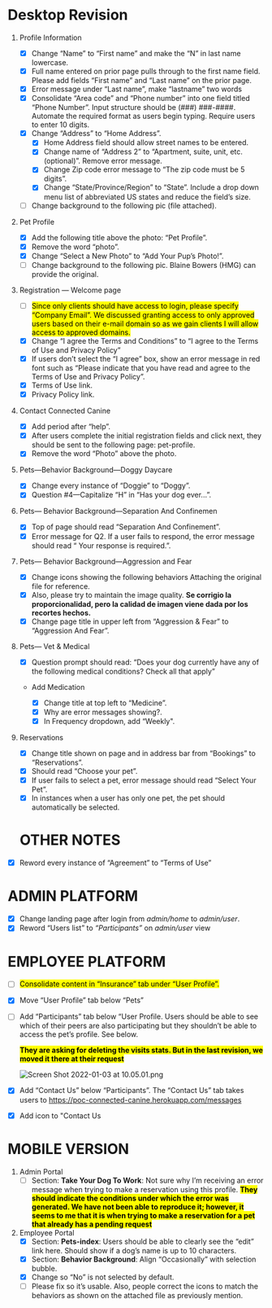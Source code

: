 # Desktop Revision

1. Profile Information
   
   - [x] Change “Name” to “First name” and make the “N” in last name lowercase.
   - [x] Full name entered on prior page pulls through to the first name field. Please add fields “First name” and “Last name” on the prior page.
   - [x] Error message under “Last name”, make “lastname” two words
   - [x] Consolidate “Area code” and “Phone number” into one field titled “Phone Number”. Input structure should be (###) ###-####. Automate the required format as users begin typing. Require users to enter 10 digits.
   - [x] Change “Address” to “Home Address”.
     - [x] Home Address field should allow street names to be entered.
     - [x] Change name of “Address 2” to “Apartment, suite, unit, etc. (optional)”. Remove error message.
     - [x] Change Zip code error message to “The zip code must be 5 digits”.
     - [x] Change “State/Province/Region” to “State”. Include a drop down menu list of abbreviated US states and reduce the field’s size.
   - [ ] Change background to the following pic (file attached).

2. Pet Profile
   
   - [x] Add the following title above the photo: “Pet Profile”.
   - [x] Remove the word “photo”.
   - [x] Change “Select a New Photo” to “Add Your Pup’s Photo!”.
   - [ ] Change background to the following pic. Blaine Bowers (HMG) can provide the original.

3. Registration — Welcome page
   
   - [ ] <mark>Since only clients should have access to login, please specify “Company Email”. We discussed granting access to only approved users based on their e-mail domain so as we gain clients I will allow access to approved domains.</mark>
   - [x] Change “I agree the Terms and Conditions” to “I agree to the Terms of Use and Privacy Policy”
   - [x] If users don’t select the “I agree” box, show an error message in red font such as “Please indicate that you have read and agree to the Terms of Use and Privacy Policy”.
   - [x] Terms of Use link.
   - [x] Privacy Policy link.

4. Contact Connected Canine
   
   - [x] Add period after “help”.
   - [x] After users complete the initial registration fields and click next, they should be sent to the following page: pet-profile.
   - [x] Remove the word “Photo” above the photo.

5. Pets—Behavior Background—Doggy Daycare
   
   - [x] Change every instance of “Doggie” to “Doggy”.
   - [x] Question #4—Capitalize “H” in “Has your dog ever...”.

6. Pets— Behavior Background—Separation And Confinemen
   
   - [x] Top of page should read “Separation And Confinement”.
   - [x] Error message for Q2. If a user fails to respond, the error message should read “ Your response is required.”.

7. Pets— Behavior Background—Aggression and Fear
   
   - [x] Change icons showing the following behaviors Attaching the original file for reference. 
   - [x] Also, please try to maintain the image quality.
     **Se corrigio la proporcionalidad, pero la calidad de imagen viene dada por los recortes hechos.** 
   - [x] Change page title in upper left from “Aggression & Fear” to “Aggression And Fear”.

8. Pets— Vet & Medical
   
   - [x] Question prompt should read: “Does your dog currently have any of the following medical conditions? Check all that apply”
   
   - Add Medication
     
     - [x] Change title at top left to “Medicine”.
     - [x] Why are error messages showing?.
     - [x] In Frequency dropdown, add “Weekly".

9. Reservations
   
   - [x] Change title shown on page and in address bar from “Bookings” to “Reservations”.
   - [x] Should read “Choose your pet”.
   - [x] If user fails to select a pet, error message should read “Select Your Pet”.
   - [x] In instances when a user has only one pet, the pet should automatically be selected.
   
   # OTHER NOTES
- [x] Reword every instance of “Agreement” to “Terms of Use”

# ADMIN PLATFORM

- [x] Change landing page after login from *admin/home* to *admin/user*.
- [x] Reword “Users list” to *“Participants”* on *admin/user* view

# EMPLOYEE PLATFORM

- [ ] <mark>Consolidate content in “Insurance” tab under “User Profile”.</mark>

- [x] Move “User Profile” tab below “Pets”

- [ ] Add “Participants” tab below “User Profile. Users should be able to see which of their peers are also participating but they shouldn’t be able to access the pet’s profile. See below.
  
  **<mark>They are asking for deleting the visits stats. But in the last revision, we moved it there at their request</mark>**
  
  ![Screen Shot 2022-01-03 at 10.05.01.png](/Users/alejodelosrios/Desktop/Screen%20Shot%202022-01-03%20at%2010.05.01.png)

- [x] Add “Contact Us” below “Participants”. The “Contact Us” tab takes users to https://poc-connected-canine.herokuapp.com/messages

- [x] Add icon to "Contact Us

# MOBILE VERSION

1. Admin Portal
   - [ ] Section: **Take Your Dog To Work**:  Not sure why I’m receiving an error message when trying to make a reservation using this profile.
     <mark>**They should indicate the conditions under which the error was generated. We have not been able to reproduce it; however, it seems to me that it is when trying to make a reservation for a pet that already has a pending request**</mark>
2. Employee Portal
   - [x] Section: **Pets-index**: Users should be able to clearly see the “edit” link here. Should show if a dog’s name is up to 10 characters.
   - [x] Section: **Behavior Background**: Align “Occasionally” with selection bubble.
   - [x] Change so “No” is not selected by default.
   - [ ] Please fix so it’s usable. Also, people correct the icons to match the behaviors as shown on the attached file as previously mention.
